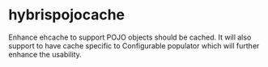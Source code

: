 # hybrispojocache
Enhance ehcache to support POJO objects should be cached. It will also support to have cache specific to Configurable populator which will further enhance the usability.
